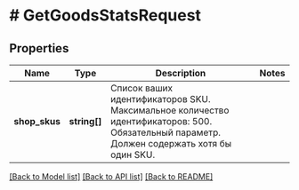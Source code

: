 # # GetGoodsStatsRequest

## Properties

Name | Type | Description | Notes
------------ | ------------- | ------------- | -------------
**shop_skus** | **string[]** | Список ваших идентификаторов SKU. Максимальное количество идентификаторов: 500. Обязательный параметр. Должен содержать хотя бы один SKU. |

[[Back to Model list]](../../README.md#models) [[Back to API list]](../../README.md#endpoints) [[Back to README]](../../README.md)
